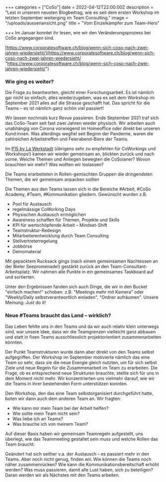 +++
categories = ["CoSo"]
date = 2022-04-12T22:00:00Z
description = "Lest in unserem neusten Blogbeitrag, wie es seit dem ersten Workshop im letzten September weiterging im Team Consulting."
image = "/uploads/aussenansicht.png"
title = "Vom Einzelkämpfer zum Team-Hero"

+++
Im Januar konntet ihr lesen, wie wir den Veränderungsprozess bei CoSo angegangen sind.

[https://www.corporatesoftware.ch/blog/wenn-sich-coso-nach-zwei-jahren-wiedersieht/](https://www.corporatesoftware.ch/blog/wenn-sich-coso-nach-zwei-jahren-wiedersieht/ "https://www.corporatesoftware.ch/blog/wenn-sich-coso-nach-zwei-jahren-wiedersieht/")

### Wie ging es weiter?

Die Frage zu beantworten, gleicht einer Forschungsarbeit. Es ist nämlich gar nicht so einfach, alles wiederzugeben, was es seit dem Workshop im September 2021 alles auf die Strasse geschafft hat. Das spricht für die Teams – es ist nämlich ganz schön viel passiert!

Wir lassen nochmals kurz Revue passieren. Ende September 2021 traf sich das CoSo-Team seit fast zwei Jahren wieder physisch. Wir arbeiten auch unabhängig von Corona vorwiegend im Homeoffice oder direkt bei unseren Kund:innen. Was allerdings wegfiel seit Beginn der Pandemie, waren die zahlreichen Arbeitstreffen und Feierabend-Biere der Teams.

Im [P15 by La Werkstadt](https://www.p15.space/) (übrigens sehr zu empfehlen für CoWorkings und Workshops!) kamen wir wieder gemeinsam an, blickten zurück und nach vorne. Welche Themen und Anliegen bewegten die CoSoianer? Wovon brauchten wir mehr? Was wollten wir loslassen?

Die Teams erarbeiteten in Rollen-gemischten Gruppen die dringendsten Themen, die wir gemeinsam anpacken sollten

Die Themen aus den Teams lassen sich in die Bereiche #Arbeit, #CoSo Academy, #Team, #Kommunikation gliedern. Gewünscht wurden z.B.

* Pool für Austausch
* regelmässige CoWorking Days
* Physischen Austausch ermöglichen
* Awareness schaffen für Themen, Projekte und Skills
* KPI für wertschöpfende Arbeit – Mindset-Shift
* Teamstruktur-Redesign
* Mitarbeiterentwicklung durch Team Consulting
* Stellvertreterregelung
* Jobbörse
* Demomaterial

Mit gepacktem Rucksack gings (nach einem gemeinsamen Nachtessen an der Bieler Seepromenade!) gestärkt zurück an den Team-Consultant-Arbeitsplatz. Wir nahmen alle Punkte in ein gemeinsames Taskboard auf und sortierten.

Unter den Ergebnissen fanden sich auch Dinge, die wir in den Bucket "einfach machen!" schoben. z.B. "Meetings mehr mit Kamera" oder "Weekly/Daily selbstverantwortlich einladen", "Ordner aufräumen". Unsere Meinung: Just do it!

### Neue #Teams braucht das Land – wirklich?

Das Leben fehlte uns in den Teams und da wir auch relativ klein unterwegs sind, war unsere Idee, dass wir die Teamgrenzen vielleicht ganz abbauen und statt in fixen Teams ausschliesslich projektorientiert zusammenarbeiten könnten.

Der Punkt Teamstrukturen wurde dann aber direkt von den Teams selbst aufgegriffen. Der Workshop im September motivierte nämlich das eine Team so sehr, dass sie die neue Energie gleich nutzten, um für sich selbst Ziele und neue Regeln für die Zusammenarbeit im Team zu erarbeiten. Die Frage, ob es entsprechend neue Strukturen brauchte, stellte sich für uns in dem Moment nicht mehr. Wir konzentrierten uns vielmehr darauf, wie wir die Teams in ihrer bestehenden Form unterstützen konnten.

Den Workshop, den das eine Team selbstorganisiert durchgeführt hatte, boten wir dann auch dem anderen Team an. Wir fragten:

* Wie kann mir mein Team bei der Arbeit helfen?
* Wie sollte mein Team nicht sein?
* Was liebe ich an Teams?
* Was brauche ich von meinem Team?

Auf dieser Basis haben wir gemeinsam Teamregeln aufgestellt, uns überlegt, wie das Teammeeting gestaltet sein muss und welche Rollen das Team braucht.

Geändert hat sich seither v.a. der Austausch – es passiert mehr in den Teams. Aber noch nicht genug, finden wir. Wie können die Teams noch näher zusammenrücken? Wie kann die Kommunikationsbereitschaft erhöht werden? Was muss passieren, damit alle Lust haben, sich zu beteiligen? Daran werden wir als Nächstes mit den Teams arbeiten.